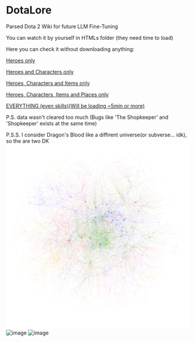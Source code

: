 # DotaLore
Parsed Dota 2 Wiki for future LLM Fine-Tuning

You can watch it by yourself in HTMLs folder (they need time to load)

Here you can check it without downloading anything:


[Heroes only](https://raw.githack.com/RETRJ/DotaLore/master/HTMLs/Heroes.html)

[Heroes and Characters only](https://raw.githack.com/RETRJ/DotaLore/master/HTMLs/Heroes+Characters.html)

[Heroes, Characters and Items only](https://raw.githack.com/RETRJ/DotaLore/master/HTMLs/Heroes+Characters+Items.html)

[Heroes, Characters, Items and Places only](https://raw.githack.com/RETRJ/DotaLore/master/HTMLs/Heroes+Characters+Items+Places.html)

[EVERYTHING (even skills)(Will be loading ~5min or more)](https://raw.githack.com/RETRJ/DotaLore/master/HTMLs/ALL(Laggy_and_messy).html)


P.S. data wasn't cleared too much (Bugs like 'The Shopkeeper' and 'Shopkeeper' exists at the same time)

P.S.S. I consider Dragon's Blood like a diffirent universe(or subverse... idk), so the are two DK
![alt text](https://github.com/RETRJ/DotaLore/blob/master/Images/LoreWorld.png?raw=true)
![image](https://github.com/RETRJ/DotaLore/assets/40574662/417c932b-947b-47b2-80fb-620ff40a43e0)
![image](https://github.com/RETRJ/DotaLore/assets/40574662/f4116504-c0ea-4c6e-82d1-31f66876534e)


